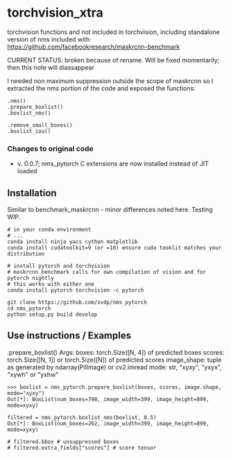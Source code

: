 # torchvision_xtra
torchvision functions and not included in torchvision, including
standalone version of nms included with https://github.com/facebookresearch/maskrcnn-benchmark

CURRENT STATUS: broken because of rename.
Will be fixed momentarily; then this note will diassappear

I needed non maximum suppression outside the scope of maskrcnn so I extracted the nms portion of the code and exposed the functions:

```
.nms()
.prepare_boxlist()
.boxlist_nms()

.remove_small_boxes()
.boxlist_iou()
```
### Changes to original code
* v. 0.0.7; nms_pytorch C extensions are now installed instead of JIT loaded

## Installation
Similar to benchmark_maskrcnn - minor differences noted here. Testing WIP.
```
# in your conda environment
# ...
conda install ninja yacs cython matplotlib 
conda install cudatoolkit=9 (or =10) ensure cuda tooklit matches your distribution 

# install pytorch and torchvision 
# maskrcnn_benchmark calls for own compilation of vision and for pytorch nightly
# this works with either one
conda install pytorch torchvision -c pytorch

git clone https://github.com/xvdp/nms_pytorch
cd nms_pytorch
python setup.py build develop
```
## Use instructions / Examples


.prepare_boxlist()
Args:
    boxes:          torch.Size([N, 4]) of predicted boxes
    scores:         torch.Size([N, 1]) or torch.Size([N]) of predicted scores
    image_shape:    tuple as generated by ndarray(PilImage) or cv2.imread
    mode:           str, "xyxy", "yxyx", "xywh" or "yxhw"

```
>>> boxlist = nms_pytorch.prepare_boxlist(boxes, scores, image.shape, mode="xyxy")
Out[*]: BoxList(num_boxes=798, image_width=399, image_height=899, mode=xyxy)

filtered = nms_pytorch.boxlist_nms(boxlist, 0.5)
Out[*]: BoxList(num_boxes=262, image_width=399, image_height=899, mode=xyxy)

# filtered.bbox # unsuppressed boxes
# filtered.extra_fields["scores"] # score tensor

```
